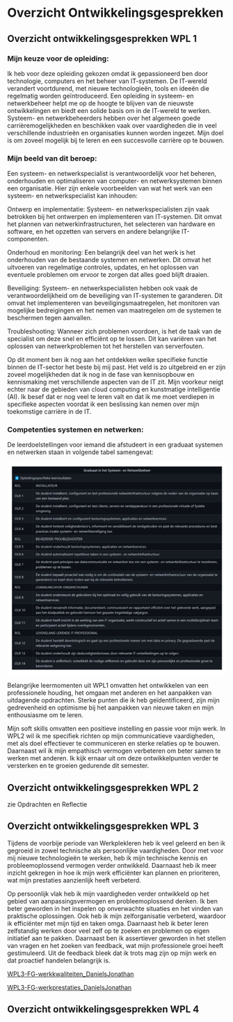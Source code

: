 # Overzicht Ontwikkelingsgesprekken

## Overzicht ontwikkelingsgesprekken WPL 1

### Mijn keuze voor de opleiding:

Ik heb voor deze opleiding gekozen omdat ik gepassioneerd ben door technologie, computers en het beheer van IT-systemen. De IT-wereld verandert voortdurend, met nieuwe technologieën, tools en ideeën die regelmatig worden geïntroduceerd. Een opleiding in systeem- en netwerkbeheer helpt me op de hoogte te blijven van de nieuwste ontwikkelingen en biedt een solide basis om in de IT-wereld te werken. Systeem- en netwerkbeheerders hebben over het algemeen goede carrièremogelijkheden en beschikken vaak over vaardigheden die in veel verschillende industrieën en organisaties kunnen worden ingezet. Mijn doel is om zoveel mogelijk bij te leren en een succesvolle carrière op te bouwen.

### Mijn beeld van dit beroep:

Een systeem- en netwerkspecialist is verantwoordelijk voor het beheren, onderhouden en optimaliseren van computer- en netwerksystemen binnen een organisatie. Hier zijn enkele voorbeelden van wat het werk van een systeem- en netwerkspecialist kan inhouden:

Ontwerp en implementatie: Systeem- en netwerkspecialisten zijn vaak betrokken bij het ontwerpen en implementeren van IT-systemen. Dit omvat het plannen van netwerkinfrastructuren, het selecteren van hardware en software, en het opzetten van servers en andere belangrijke IT-componenten.

Onderhoud en monitoring: Een belangrijk deel van het werk is het onderhouden van de bestaande systemen en netwerken. Dit omvat het uitvoeren van regelmatige controles, updates, en het oplossen van eventuele problemen om ervoor te zorgen dat alles goed blijft draaien.

Beveiliging: Systeem- en netwerkspecialisten hebben ook vaak de verantwoordelijkheid om de beveiliging van IT-systemen te garanderen. Dit omvat het implementeren van beveiligingsmaatregelen, het monitoren van mogelijke bedreigingen en het nemen van maatregelen om de systemen te beschermen tegen aanvallen.

Troubleshooting: Wanneer zich problemen voordoen, is het de taak van de specialist om deze snel en efficiënt op te lossen. Dit kan variëren van het oplossen van netwerkproblemen tot het herstellen van serverfouten.
 
Op dit moment ben ik nog aan het ontdekken welke specifieke functie binnen de IT-sector het beste bij mij past. Het veld is zo uitgebreid en er zijn zoveel mogelijkheden dat ik nog in de fase van kennisopbouw en kennismaking met verschillende aspecten van de IT zit. Mijn voorkeur neigt echter naar de gebieden van cloud computing en kunstmatige intelligentie (AI). Ik besef dat er nog veel te leren valt en dat ik me moet verdiepen in specifieke aspecten voordat ik een beslissing kan nemen over mijn toekomstige carrière in de IT.

### Competenties systemen en netwerken:

De leerdoelstellingen voor iemand die afstudeert in een graduaat systemen en netwerken staan in volgende tabel samengevat:

![logboek1!](../images/OLR's_transp.png)

Belangrijke leermomenten uit WPL1 omvatten het ontwikkelen van een professionele houding, het omgaan met anderen en het aanpakken van uitdagende opdrachten. Sterke punten die ik heb geïdentificeerd, zijn mijn gedrevenheid en optimisme bij het aanpakken van nieuwe taken en mijn enthousiasme om te leren.

Mijn soft skills omvatten een positieve instelling en passie voor mijn werk. In WPL2 wil ik me specifiek richten op mijn communicatieve vaardigheden, met als doel effectiever te communiceren en sterke relaties op te bouwen. Daarnaast wil ik mijn empathisch vermogen verbeteren om beter samen te werken met anderen. Ik kijk ernaar uit om deze ontwikkelpunten verder te versterken en te groeien gedurende dit semester.

## Overzicht ontwikkelingsgesprekken WPL 2

zie Opdrachten en Reflectie

## Overzicht ontwikkelingsgesprekken WPL 3

Tijdens de voorbije periode van Werkplekleren heb ik veel geleerd en ben ik gegroeid in zowel technische als persoonlijke vaardigheden. Door met voor mij nieuwe technologieën te werken, heb ik mijn technische kennis en probleemoplossend vermogen verder ontwikkeld. Daarnaast heb ik meer inzicht gekregen in hoe ik mijn werk efficiënter kan plannen en prioriteren, wat mijn prestaties aanzienlijk heeft verbeterd.

Op persoonlijk vlak heb ik mijn vaardigheden verder ontwikkeld op het gebied van aanpassingsvermogen en probleemoplossend denken. Ik ben beter geworden in het inspelen op onverwachte situaties en het vinden van praktische oplossingen. Ook heb ik mijn zelforganisatie verbeterd, waardoor ik efficiënter met mijn tijd en taken omga. Daarnaast heb ik beter leren zelfstandig werken door veel zelf op te zoeken en problemen op eigen initiatief aan te pakken. Daarnaast ben ik assertiever geworden in het stellen van vragen en het zoeken van feedback, wat mijn professionele groei heeft gestimuleerd. Uit de feedback bleek dat ik trots mag zijn op mijn werk en dat proactief handelen belangrijk is.

[WPL3-FG-werkkwaliteiten_DanielsJonathan](https://github.com/PXL-Digital-SNE-Werkplekleren/portfolio-JonathanDanielsPXL/blob/main/WPL3-FG-werkkwaliteiten_DanielsJonathan.pdf)

[WPL3-FG-werkprestaties_DanielsJonathan](https://github.com/PXL-Digital-SNE-Werkplekleren/portfolio-JonathanDanielsPXL/blob/main/WPL3-FG-werkprestaties_DanielsJonathan.pdf)

## Overzicht ontwikkelingsgesprekken WPL 4
